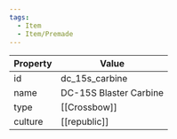 ```yaml
---
tags:
  - Item
  - Item/Premade
---
```


| Property | Value                  |
| -------- | ---------------------- |
| id       | dc_15s_carbine         |
| name     | DC-15S Blaster Carbine |
| type     | [[Crossbow]]           |
| culture  | [[republic]]  |


